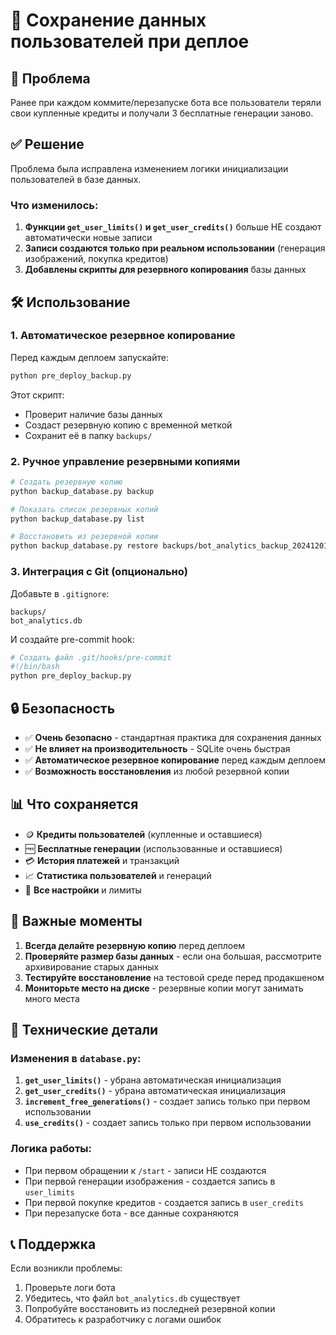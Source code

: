 # 💾 Сохранение данных пользователей при деплое

## 🎯 Проблема

Ранее при каждом коммите/перезапуске бота все пользователи теряли свои купленные кредиты и получали 3 бесплатные генерации заново.

## ✅ Решение

Проблема была исправлена изменением логики инициализации пользователей в базе данных.

### Что изменилось:

1. **Функции `get_user_limits()` и `get_user_credits()`** больше НЕ создают автоматически новые записи
2. **Записи создаются только при реальном использовании** (генерация изображений, покупка кредитов)
3. **Добавлены скрипты для резервного копирования** базы данных

## 🛠 Использование

### 1. Автоматическое резервное копирование

Перед каждым деплоем запускайте:

```bash
python pre_deploy_backup.py
```

Этот скрипт:
- Проверит наличие базы данных
- Создаст резервную копию с временной меткой
- Сохранит её в папку `backups/`

### 2. Ручное управление резервными копиями

```bash
# Создать резервную копию
python backup_database.py backup

# Показать список резервных копий
python backup_database.py list

# Восстановить из резервной копии
python backup_database.py restore backups/bot_analytics_backup_20241201_143022.db
```

### 3. Интеграция с Git (опционально)

Добавьте в `.gitignore`:
```
backups/
bot_analytics.db
```

И создайте pre-commit hook:

```bash
# Создать файл .git/hooks/pre-commit
#!/bin/bash
python pre_deploy_backup.py
```

## 🔒 Безопасность

- ✅ **Очень безопасно** - стандартная практика для сохранения данных
- ✅ **Не влияет на производительность** - SQLite очень быстрая
- ✅ **Автоматическое резервное копирование** перед каждым деплоем
- ✅ **Возможность восстановления** из любой резервной копии

## 📊 Что сохраняется

- 🪙 **Кредиты пользователей** (купленные и оставшиеся)
- 🆓 **Бесплатные генерации** (использованные и оставшиеся)
- 💳 **История платежей** и транзакций
- 📈 **Статистика пользователей** и генераций
- 🔄 **Все настройки** и лимиты

## 🚨 Важные моменты

1. **Всегда делайте резервную копию** перед деплоем
2. **Проверяйте размер базы данных** - если она большая, рассмотрите архивирование старых данных
3. **Тестируйте восстановление** на тестовой среде перед продакшеном
4. **Мониторьте место на диске** - резервные копии могут занимать много места

## 🔧 Технические детали

### Изменения в `database.py`:

1. **`get_user_limits()`** - убрана автоматическая инициализация
2. **`get_user_credits()`** - убрана автоматическая инициализация  
3. **`increment_free_generations()`** - создает запись только при первом использовании
4. **`use_credits()`** - создает запись только при первом использовании

### Логика работы:

- При первом обращении к `/start` - записи НЕ создаются
- При первой генерации изображения - создается запись в `user_limits`
- При первой покупке кредитов - создается запись в `user_credits`
- При перезапуске бота - все данные сохраняются

## 📞 Поддержка

Если возникли проблемы:
1. Проверьте логи бота
2. Убедитесь, что файл `bot_analytics.db` существует
3. Попробуйте восстановить из последней резервной копии
4. Обратитесь к разработчику с логами ошибок
